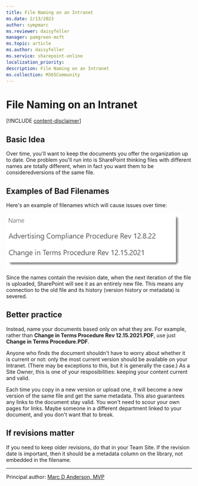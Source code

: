 ```yaml
---
title: File Naming on an Intranet
ms.date: 2/13/2023
author: sympmarc
ms.reviewer: daisyfeller
manager: pamgreen-msft
ms.topic: article
ms.author: daisyfeller
ms.service: sharepoint-online
localization_priority: 
description: File Naming on an Intranet
ms.collection: M365Community
---
```


# File Naming on an Intranet

[!INCLUDE [content-disclaimer](includes/content-disclaimer.md)]

## Basic Idea

Over time, you'll want to keep the documents you offer the organization up to date. One problem you'll run into is SharePoint thinking files with different names are totally different, when in fact you want them to be consideredversions of the same file.

## Examples of Bad Filenames

Here's an example of filenames which will cause issues over time:

![Bad filenames](media/file-naming-intranet/bad-filenames.png)

Since the names contain the revision date, when the next iteration of the file is uploaded, SharePoint will see it as an entirely new file. This means any connection to the old file and its history (version history or metadata) is severed.

## Better practice

Instead, name your documents based only on what they are. For example, rather than **Change in Terms Procedure Rev 12.15.2021.PDF**, use just **Change in Terms Procedure.PDF**.

Anyone who finds the document shouldn't have to worry about whether it is current or not: only the most current version should be available on your Intranet. (There may be exceptions to this, but it is generally the case.) As a Site Owner, this is one of your resposibilities: keeping your content current and valid.

Each time you copy in a new version or upload one, it will become a new version of the same file and get the same metadata. This also guarantees any links to the document stay valid. You won't need to scour your own pages for links. Maybe someone in a different department linked to your document, and you don't want that to break.

## If revisions matter

If you need to keep older revisions, do that in your Team Site. If the revision date is important, then it should be a metadata column on the library, not embedded in the filename.

---

Principal author: [Marc D Anderson, MVP](https://www.linkedin.com/in/marcanderson)
